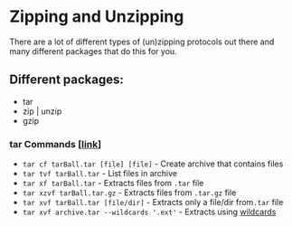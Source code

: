 Zipping and Unzipping
========================

There are a lot of different types of (un)zipping protocols out there and many different packages that do this for you. 

## Different packages:

 * tar
 * zip | unzip
 * gzip
 
### tar Commands [[link](http://www.computerhope.com/unix/utar.htm)]

 * `tar cf tarBall.tar [file] [file]` - Create archive that contains files
 * `tar tvf tarBall.tar` - List files in archive
 * `tar xf tarBall.tar` - Extracts files from `.tar` file
 * `tar xzvf tarBall.tar.gz` - Extracts files from `.tar.gz` file
 * `tar xvf tarBall.tar [file/dir]` - Extracts only a file/dir from`.tar` file
 * `tar xvf archive.tar --wildcards '.ext'` - Extracts using [wildcards](http://en.wikipedia.org/wiki/Wildcard_character)

